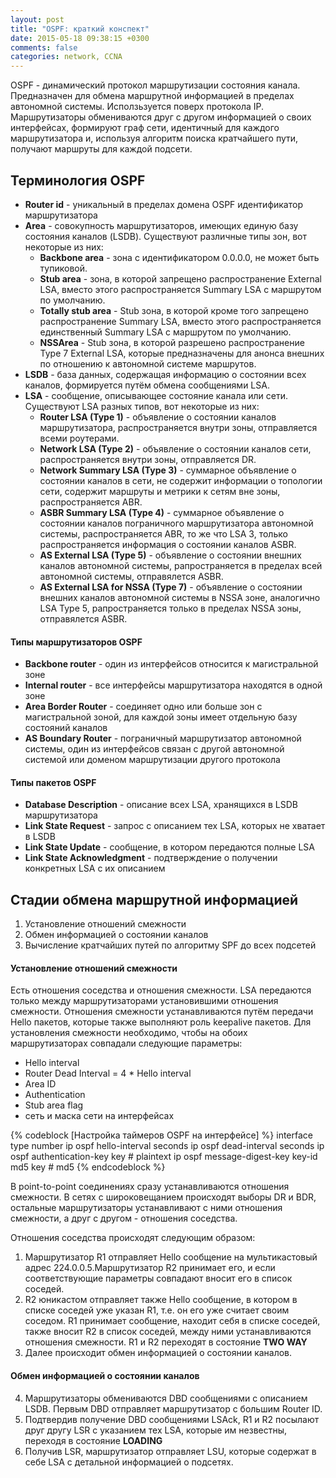```yaml
---
layout: post
title: "OSPF: краткий конспект"
date: 2015-05-18 09:38:15 +0300
comments: false
categories: network, CCNA
---
```


OSPF - динамический протокол маршрутизации состояния канала. Предназначен для обмена маршрутной информацией в пределах автономной системы. Исползьзуется поверх протокола IP. Маршрутизаторы обмениваются друг с другом информацией о своих интерфейсах, формируют граф сети, идентичный для каждого маршрутизатора и, используя алгоритм поиска кратчайшего пути, получают маршруты для каждой подсети.

## Терминология OSPF

- **Router id** - уникальный в пределах домена OSPF идентификатор маршрутизатора
- **Area** - совокупность маршрутизаторов, имеющих единую базу состояния каналов (LSDB). Существуют различные типы зон, вот некоторые из них:
  - **Backbone area** - зона с идентификатором 0.0.0.0, не может быть тупиковой.
  - **Stub area** - зона, в которой запрещено распространение External LSA, вместо этого распространяется Summary LSA с маршрутом по умолчанию.
  - **Totally stub area** - Stub зона, в которой кроме того запрещено распространение Summary LSA, вместо этого распространяется единственный Summary LSA с маршрутом по умолчанию.
  - **NSSArea** - Stub зона, в которой разрешено распространение Type 7 External LSA, которые предназначены для анонса внешних по отношению к автономной системе маршрутов.
- **LSDB** - база данных, содержащая информацию о состоянии всех каналов, формируется путём обмена сообщениями LSA.
- **LSA** - сообщение, описывающее состояние канала или сети. Существуют LSA разных типов, вот некоторые из них:
  - **Router LSA (Type 1)** - объявление о состоянии каналов маршрутизатора, распространяется внутри зоны, отправляется всеми роутерами.
  - **Network LSA (Type 2)** - объявление о состоянии каналов сети, распространяется внутри зоны, отправляется DR.
  - **Network Summary LSA (Type 3)** - суммарное объявление о состоянии каналов в сети, не содержит информации о топологии сети, содержит маршруты и метрики к сетям вне зоны, распространяется ABR.
  - **ASBR Summary LSA (Type 4)** - суммарное объявление о состоянии каналов пограничного маршрутизатора автономной системы, распространяется ABR, то же что LSA 3, только распространяется информация о состоянии каналов ASBR.
  - **AS External LSA (Type 5)** - объявление о состоянии внешних каналов автономной системы, рапространяется в пределах всей автономной системы, отправялется ASBR.
  - **AS External LSA for NSSA (Type 7)** - объявление о состоянии внешних каналов автономной системы в NSSA зоне, аналогично LSA Type 5, рапространяется только в пределах NSSA зоны, отправялется ASBR.

#### Типы маршрутизаторов OSPF

- **Backbone router** - один из интерфейсов относится к магистральной зоне
- **Internal router** - все интерфейсы маршрутизатора находятся в одной зоне
- **Area Border Router** - соединяет одно или больше зон с магистральной зоной, для каждой зоны имеет отдельную базу состояний каналов
- **AS Boundary Router** - пограничный маршрутизатор автономной системы, один из интерфейсов связан с другой автономной системой или доменом маршрутизации другого протокола

#### Типы пакетов OSPF

- **Database Description** - описание всех LSA, хранящихся в LSDB маршрутизатора
- **Link State Request** - запрос с описанием тех LSA, которых не хватает в LSDB
- **Link State Update** - сообщение, в котором передаются полные LSA
- **Link State Acknowledgment** - подтверждение о получении конкретных LSA с их описанием

## Стадии обмена маршрутной информацией

1. Установление отношений смежности
2. Обмен информацией о состоянии каналов
3. Вычисление кратчайших путей по алгоритму SPF до всех подсетей

#### Установление отношений смежности
Есть отношения соседства и отношения смежности. LSA передаются только между маршрутизаторами установившими отношения смежности. Отношения смежности устанавливаются путём передачи Hello пакетов, которые также выполняют роль keepalive пакетов. Для установления смежности необходимо, чтобы на обоих маршрутизаторах совпадали следующие параметры:

- Hello interval
- Router Dead Interval = 4 * Hello interval
- Area ID
- Authentication
- Stub area flag
- сеть и маска сети на интерфейсах

{% codeblock [Настройка таймеров OSPF на интерфейсе] %}
interface type number
ip ospf hello-interval seconds
ip ospf dead-interval seconds
ip ospf authentication-key key # plaintext
ip ospf message-digest-key key-id md5 key # md5
{% endcodeblock %}

В point-to-point соединениях сразу устанавливаются отношения смежности. В сетях с широковещанием происходят выборы DR и BDR, остальные маршрутизаторы устанавливают с ними отношения смежности, а друг с другом - отношения соседства.

Отношения соседства происходят следующим образом:

1. Маршрутизатор R1 отправляет Hello сообщение на мультикастовый адрес 224.0.0.5.Маршрутизатор R2 принимает его, и если соответствующие параметры совпадают вносит его в список соседей.
2. R2 юникастом отправляет также Hello сообщение, в котором в списке соседей уже указан R1, т.е. он его уже считает своим соседом.
   R1 принимает сообщение, находит себя в списке соседей, также вносит R2 в список соседей, между ними устанавливаются отношения смежности. R1 и R2 переходят в состояние **TWO WAY**
3. Далее происходит обмен информацией о состоянии каналов.

#### Обмен информацией о состоянии каналов

4. Маршрутизаторы обмениваются DBD сообщениями с описанием LSDB. Первым DBD отправляет маршрутизатор с большим Router ID.
5. Подтвердив получение DBD сообщениями LSAck, R1 и R2 посылают друг другу LSR с указанием тех LSA, которые им незвестны, переходя в состояние **LOADING**
6. Получив LSR, маршрутизатор отправляет LSU, которые содержат в себе LSA с детальной информацией о подсетях.

